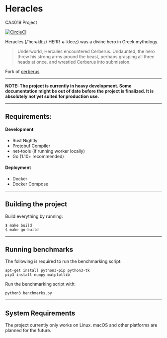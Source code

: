 # Heracles
CA4019 Project

[![CircleCI](https://circleci.com/gh/CPSSD/heracles/tree/develop.svg?style=shield&circle-token=26f1c1fad4fca1912b59c58cc8095b01499340f3)](https://circleci.com/gh/CPSSD/heracles/tree/develop)

Heracles (/ˈhɛrəkliːz/ HERR-ə-kleez) was a divine hero in Greek mythology.
> Underworld, Hercules encountered Cerberus. Undaunted, the hero threw his strong arms around
> the beast, perhaps grasping all three heads at once, and wrestled Cerberus into submission.

Fork of [cerberus](https://github.com/cpssd/cerberus)

---

__NOTE: The project is currently in heavy development. Some documentation might
be out of date before the project is finalized. It is absolutely not yet suited
for production use.__

---

## Requirements:

#### Development
- Rust Nightly
- Protobuf Compiler
- net-tools (if running worker locally)
- Go (1.10+ recommended)

#### Deployment
- Docker
- Docker Compose

---

## Building the project

Build everything by running:

```
$ make build
$ make go-build
```

---

## Running benchmarks

The following is required to run the benchmarking script:
```
apt-get install python3-pip python3-tk
pip3 install numpy matplotlib
```

Run the benchmarking script with:
```
python3 benchmarks.py
```

---

## System Requirements
The project currently only works on Linux. macOS and other platforms are planned for the future.
